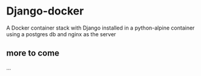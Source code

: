 # Django-docker

A Docker container stack with Django installed in a python-alpine container using a postgres db and nginx as the server

## more to come

...
